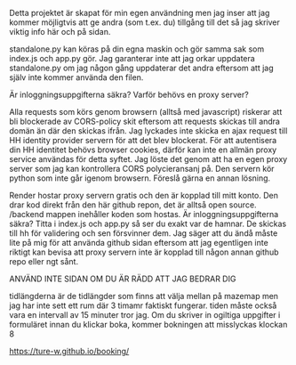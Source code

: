 Detta projektet är skapat för min egen användning men jag inser att jag kommer möjligtvis att ge andra (som t.ex. du) tillgång till det så jag skriver viktig info här och på sidan.

standalone.py kan köras på din egna maskin och gör samma sak som index.js och app.py gör.
Jag garanterar inte att jag orkar uppdatera standalone.py om jag någon gång uppdaterar det andra eftersom att jag själv inte kommer använda den filen.

Är inloggningsuppgifterna säkra?
Varför behövs en proxy server?

Alla requests som körs genom browsern (alltså med javascript) riskerar att bli blockerade av CORS-policy skit eftersom att requests skickas till andra domän än där den skickas ifrån. Jag lyckades inte skicka en ajax request till HH identity provider servern för att det blev blockerat. För att autentisera din HH identitet behövs browser cookies, därför kan inte en allmän proxy service användas för detta syftet. Jag löste det genom att ha en egen proxy server som jag kan kontrollera CORS polycieransanj på. Den servern kör python som inte går igenom browsern. Föreslå gärna en annan lösning.

Render hostar proxy servern gratis och den är kopplad till mitt konto. Den drar kod direkt från den här github repon, det är alltså open source. /backend mappen inehåller koden som hostas. Är inloggningsuppgifterna säkra? Titta i index.js och app.py så ser du exakt var de hamnar. De skickas till hh för validering och sen försvinner dem. Jag säger att du ändå måste lite på mig för att använda github sidan eftersom att jag egentligen inte riktigt kan bevisa att proxy servern inte är kopplad till någon annan github repo eller ngt sånt.


ANVÄND INTE SIDAN OM DU ÄR RÄDD ATT JAG BEDRAR DIG


tidlängderna är de tidlängder som finns att välja mellan på mazemap men jag har inte sett ett rum där 3 timamr faktiskt fungerar. tiden måste också vara en intervall av 15 minuter tror jag. Om du skriver in ogiltiga uppgifter i formuläret innan du klickar boka, kommer bokningen att misslyckas klockan 8

https://ture-w.github.io/booking/